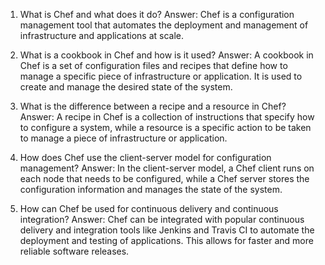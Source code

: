 1. What is Chef and what does it do?
Answer: Chef is a configuration management tool that automates the deployment and management of infrastructure and applications at scale.

2. What is a cookbook in Chef and how is it used?
Answer: A cookbook in Chef is a set of configuration files and recipes that define how to manage a specific piece of infrastructure or application. It is used to create and manage the desired state of the system.

3. What is the difference between a recipe and a resource in Chef?
Answer: A recipe in Chef is a collection of instructions that specify how to configure a system, while a resource is a specific action to be taken to manage a piece of infrastructure or application.

4. How does Chef use the client-server model for configuration management?
Answer: In the client-server model, a Chef client runs on each node that needs to be configured, while a Chef server stores the configuration information and manages the state of the system.

5. How can Chef be used for continuous delivery and continuous integration?
Answer: Chef can be integrated with popular continuous delivery and integration tools like Jenkins and Travis CI to automate the deployment and testing of applications. This allows for faster and more reliable software releases.